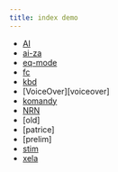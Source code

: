 ```yaml
---
title: index demo
---
```


<main>

- [AI](AI)
- [ai-za](ai-za)
- [eq-mode](eq-mode)
- [fc](fc)
- [kbd](kbd)
- [VoiceOver][voiceover]
- [komandy](komandy)
- [NRN](NRN)
- [old]
- [patrice]
- [prelim]
- [stim](stim)
- [xela](xela)

</main>

